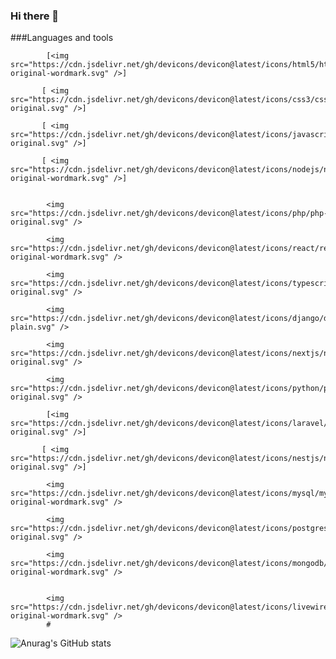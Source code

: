 ### Hi there 👋

<!--
**louissosthenes9/louissosthenes9** is a ✨ _special_ ✨ repository because its `README.md` (this file) appears on your GitHub profile.

Here are some ideas to get you started:

- 🔭 I’m currently working on ...
- 🌱 I’m currently learning ...
- 👯 I’m looking to collaborate on ...
- 🤔 I’m looking for help with ...
- 💬 Ask me about ...
- 📫 How to reach me: ...
- 😄 Pronouns: ...
- ⚡ Fun fact: ...
-->
###Languages and tools
            
            [<img src="https://cdn.jsdelivr.net/gh/devicons/devicon@latest/icons/html5/html5-original-wordmark.svg" />]
            
           [ <img src="https://cdn.jsdelivr.net/gh/devicons/devicon@latest/icons/css3/css3-original.svg" />]
          
           [ <img src="https://cdn.jsdelivr.net/gh/devicons/devicon@latest/icons/javascript/javascript-original.svg" />]
          
           [ <img src="https://cdn.jsdelivr.net/gh/devicons/devicon@latest/icons/nodejs/nodejs-original-wordmark.svg" />]
          
          
            <img src="https://cdn.jsdelivr.net/gh/devicons/devicon@latest/icons/php/php-original.svg" />
            
            <img  src="https://cdn.jsdelivr.net/gh/devicons/devicon@latest/icons/react/react-original-wordmark.svg" />
            
            <img src="https://cdn.jsdelivr.net/gh/devicons/devicon@latest/icons/typescript/typescript-original.svg" />
          
            <img src="https://cdn.jsdelivr.net/gh/devicons/devicon@latest/icons/django/django-plain.svg" />
          
            <img src="https://cdn.jsdelivr.net/gh/devicons/devicon@latest/icons/nextjs/nextjs-original.svg" />
          
            <img src="https://cdn.jsdelivr.net/gh/devicons/devicon@latest/icons/python/python-original.svg" />       
          
            [<img src="https://cdn.jsdelivr.net/gh/devicons/devicon@latest/icons/laravel/laravel-original.svg" />]
          
           [ <img src="https://cdn.jsdelivr.net/gh/devicons/devicon@latest/icons/nestjs/nestjs-original.svg" />]
            
            <img src="https://cdn.jsdelivr.net/gh/devicons/devicon@latest/icons/mysql/mysql-original-wordmark.svg" />
          
            <img src="https://cdn.jsdelivr.net/gh/devicons/devicon@latest/icons/postgresql/postgresql-original.svg" />
          
            <img src="https://cdn.jsdelivr.net/gh/devicons/devicon@latest/icons/mongodb/mongodb-original-wordmark.svg" />
          
          
            <img src="https://cdn.jsdelivr.net/gh/devicons/devicon@latest/icons/livewire/livewire-original-wordmark.svg" />
            #
          
![Anurag's GitHub stats](https://github-readme-stats.vercel.app/api?username=louissosthenes9&theme=dark&show_icons=true)

